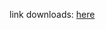 
link downloads: <a href='https://github.com/ZyCromerZ/compiled-gcc/releases/download/varm-zyc-linux-gnueabi-10.x-gnu-20210526/arm-zyc-linux-gnueabi-10.x-gnu-20210526.tar.gz'>here</a>
